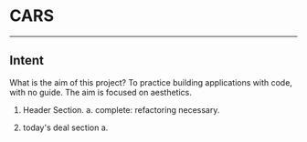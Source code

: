 # CARS

---

## Intent
What is the aim of this project? To practice building applications with code, with no guide.
The aim is focused on aesthetics.

1. Header Section.
    a. complete: refactoring necessary.

2. today's deal section
    a. 